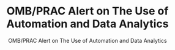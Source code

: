 ---
layout: resources-landing
title: "OMB/PRAC Alert on The Use of Automation and Data Analytics"
subtitle: "OMB/PRAC Alert on The Use of Automation and Data Analytics"
external_link: https://www.pandemicoversight.gov/media/file/joint-payment-integrity-alert-use-automation-and-data-analytics-omb-and-prac
filters: major-legislation guidance omb 2021 cfoc
fiscal_year: 2021
---